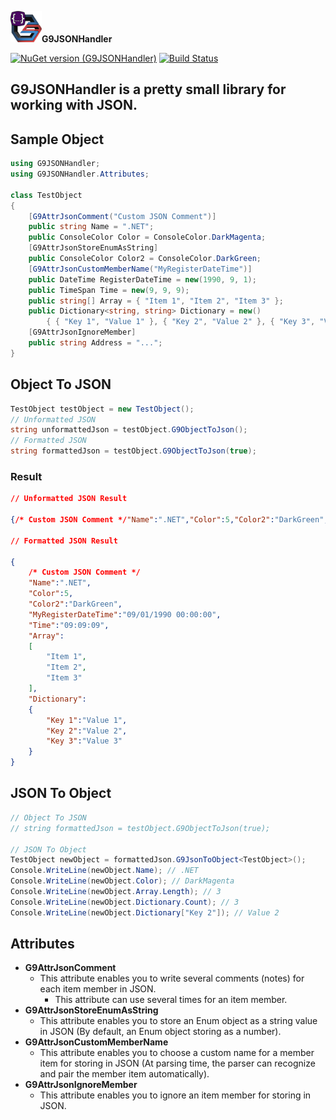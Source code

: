 [<img alt="G9TM" src="https://raw.githubusercontent.com/ImanKari/G9JSONHandler/main/G9JSONHandler/G9JSONHandler/G9-Icon.png" width="50" />](https://www.nuget.org/profiles/ImanKari)**G9JSONHandler**

[![NuGet version (G9JSONHandler)](https://img.shields.io/nuget/v/G9JSONHandler.svg?style=flat-square)](https://www.nuget.org/packages/G9JSONHandler/)
[![Build Status](https://g9tm.visualstudio.com/G9JSONHandler/_apis/build/status/G9JSONHandler?branchName=main)](https://g9tm.visualstudio.com/G9JSONHandler/_build/latest?definitionId=14&branchName=main)

## G9JSONHandler is a pretty small library for working with JSON.
## Sample Object
```csharp
using G9JSONHandler;
using G9JSONHandler.Attributes;

class TestObject
{
    [G9AttrJsonComment("Custom JSON Comment")]
    public string Name = ".NET";
    public ConsoleColor Color = ConsoleColor.DarkMagenta;
    [G9AttrJsonStoreEnumAsString]
    public ConsoleColor Color2 = ConsoleColor.DarkGreen;
    [G9AttrJsonCustomMemberName("MyRegisterDateTime")]
    public DateTime RegisterDateTime = new(1990, 9, 1);
    public TimeSpan Time = new(9, 9, 9);
    public string[] Array = { "Item 1", "Item 2", "Item 3" };
    public Dictionary<string, string> Dictionary = new()
        { { "Key 1", "Value 1" }, { "Key 2", "Value 2" }, { "Key 3", "Value 3" } };
    [G9AttrJsonIgnoreMember] 
    public string Address = "...";
}
```

## Object To JSON
```csharp
TestObject testObject = new TestObject();
// Unformatted JSON
string unformattedJson = testObject.G9ObjectToJson();
// Formatted JSON
string formattedJson = testObject.G9ObjectToJson(true);
```
### Result
```json
// Unformatted JSON Result

{/* Custom JSON Comment */"Name":".NET","Color":5,"Color2":"DarkGreen","MyRegisterDateTime":"09/01/1990 00:00:00","Time":"09:09:09","Array":["Item 1","Item 2","Item 3"],"Dictionary":{"Key 1":"Value 1","Key 2":"Value 2","Key 3":"Value 3"}}

// Formatted JSON Result

{
	/* Custom JSON Comment */
	"Name":".NET",
	"Color":5,
	"Color2":"DarkGreen",
	"MyRegisterDateTime":"09/01/1990 00:00:00",
	"Time":"09:09:09",
	"Array":
	[
		"Item 1",
		"Item 2",
		"Item 3"
	],
	"Dictionary":
	{
		"Key 1":"Value 1",
		"Key 2":"Value 2",
		"Key 3":"Value 3"
	}
}
```

## JSON To Object

```csharp
// Object To JSON
// string formattedJson = testObject.G9ObjectToJson(true);

// JSON To Object
TestObject newObject = formattedJson.G9JsonToObject<TestObject>();
Console.WriteLine(newObject.Name); // .NET
Console.WriteLine(newObject.Color); // DarkMagenta
Console.WriteLine(newObject.Array.Length); // 3
Console.WriteLine(newObject.Dictionary.Count); // 3
Console.WriteLine(newObject.Dictionary["Key 2"]); // Value 2
```
## Attributes

- **G9AttrJsonComment**
  - This attribute enables you to write several comments (notes) for each item member in JSON.
    - This attribute can use several times for an item member.
- **G9AttrJsonStoreEnumAsString**
  - This attribute enables you to store an Enum object as a string value in JSON (By default, an Enum object storing as a number).
- **G9AttrJsonCustomMemberName**
  - This attribute enables you to choose a custom name for a member item for storing in JSON (At parsing time, the parser can recognize and pair the member item automatically).
- **G9AttrJsonIgnoreMember**
  - This attribute enables you to ignore an item member for storing in JSON.